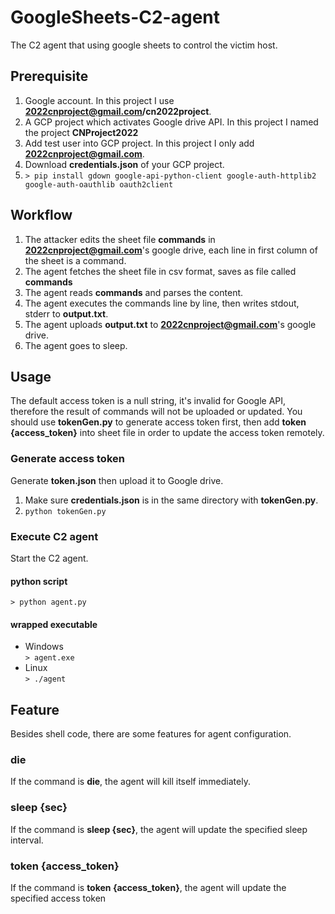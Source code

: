 # GoogleSheets-C2-agent

The C2 agent that using google sheets to control the victim host.

## Prerequisite
1. Google account. In this project I use **2022cnproject@gmail.com/cn2022project**.
2. A GCP project which activates Google drive API. In this project I named the project **CNProject2022**
3. Add test user into GCP project. In this project I only add **2022cnproject@gmail.com**.
4. Download **credentials.json** of your GCP project.
5. `> pip install gdown google-api-python-client google-auth-httplib2 google-auth-oauthlib oauth2client`

## Workflow
1. The attacker edits the sheet file **commands** in **2022cnproject@gmail.com**'s google drive, each line in first column of the sheet is a command.
2. The agent fetches the sheet file in csv format, saves as file called **commands**
3. The agent reads **commands** and parses the content.
4. The agent executes the commands line by line, then writes stdout, stderr to **output.txt**.
5. The agent uploads **output.txt** to **2022cnproject@gmail.com**'s google drive.
6. The agent goes to sleep.

## Usage
The default access token is a null string, it's invalid for Google API, therefore the result of commands will not be uploaded or updated. You should use **tokenGen.py** to generate access token first, then add **token {access_token}** into sheet file in order to update the access token remotely.

### Generate access token
Generate **token.json** then upload it to Google drive.
1. Make sure **credentials.json** is in the same directory with **tokenGen.py**.
2. `python tokenGen.py`

### Execute C2 agent
Start the C2 agent.

#### python script
`> python agent.py`

#### wrapped executable
- Windows<br>
`> agent.exe`
- Linux<br>
`> ./agent`

## Feature
Besides shell code, there are some features for agent configuration. 
### die
If the command is **die**, the agent will kill itself immediately.

### sleep {sec}
If the command is **sleep {sec}**, the agent will update the specified sleep interval.

### token {access_token}
If the command is **token {access_token}**, the agent will update the specified access token